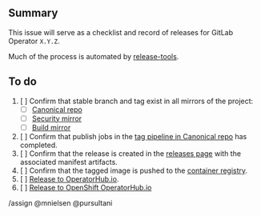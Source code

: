 ## Summary

This issue will serve as a checklist and record of releases for GitLab Operator `X.Y.Z`.

Much of the process is automated by [release-tools](https://gitlab.com/gitlab-org/release-tools).

## To do

1. [ ] Confirm that stable branch and tag exist in all mirrors of the project:
   * [ ] [Canonical repo](https://gitlab.com/gitlab-org/cloud-native/gitlab-operator)
   * [ ] [Security mirror](https://gitlab.com/gitlab-org/security/cloud-native/gitlab-operator/)
   * [ ] [Build mirror](https://dev.gitlab.org/gitlab/cloud-native/gitlab-operator/)
1. [ ] Confirm that publish jobs in the
       [tag pipeline in Canonical repo](https://gitlab.com/gitlab-org/cloud-native/gitlab-operator/-/pipelines?ref=X.Y.Z)
       has completed.
1. [ ] Confirm that the release is created in the
       [releases page](https://gitlab.com/gitlab-org/cloud-native/gitlab-operator/-/releases)
       with the associated manifest artifacts.
1. [ ] Confirm that the tagged image is pushed to the
       [container registry](https://gitlab.com/gitlab-org/cloud-native/gitlab-operator/container_registry).
1. [ ] [Release to OperatorHub.io](doc/developer/operatorhub_publishing.md).
1. [ ] [Release to OpenShift OperatorHub.io](doc/developer/operatorhub_publishing.md)

/assign @mnielsen @pursultani
